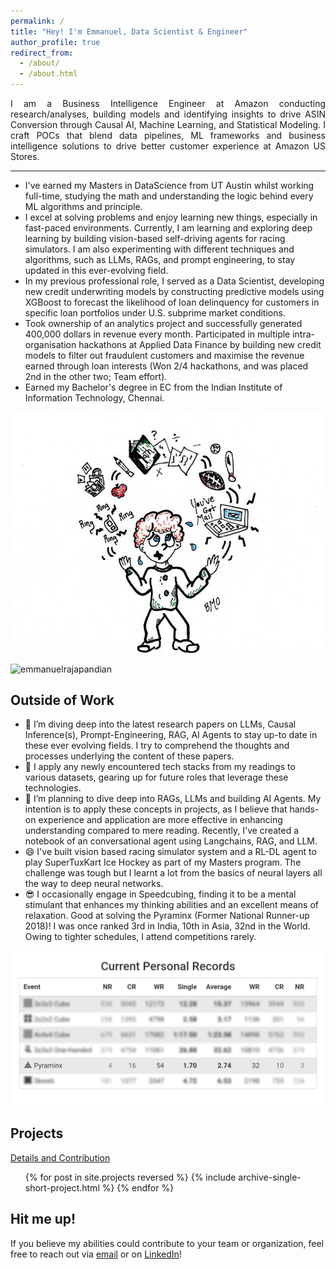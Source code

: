 ```yaml
---
permalink: /
title: "Hey! I'm Emmanuel, Data Scientist & Engineer"
author_profile: true
redirect_from: 
  - /about/
  - /about.html
---
```


<p align="justify"> 
I am a Business Intelligence Engineer at Amazon conducting research/analyses, building models and identifying insights to drive ASIN Conversion through Causal AI, Machine Learning, and Statistical Modeling. I craft POCs that blend data pipelines, ML frameworks and business intelligence solutions to drive better customer experience at Amazon US Stores. </p>

------

- I've earned my Masters in DataScience from UT Austin whilst working full-time, studying the math and understanding the logic behind every ML algorithms and principle.
- I excel at solving problems and enjoy learning new things, especially in fast-paced environments. Currently, I am learning and exploring deep learning by building vision-based self-driving agents for racing simulators. I am also experimenting with different techniques and algorithms, such as LLMs, RAGs, and prompt engineering, to stay updated in this ever-evolving field.
- In my previous professional role, I served as a Data Scientist, developing new credit underwriting models by constructing predictive models using XGBoost to forecast the likelihood of loan delinquency for customers in specific loan portfolios under U.S. subprime market conditions.
- Took ownership of an analytics project and successfully generated 400,000 dollars in revenue every month. Participated in multiple intra-organisation hackathons at Applied Data Finance by building new credit models to filter out fraudulent customers and maximise the revenue earned through loan interests (Won 2/4 hackathons, and was placed 2nd in the other two; Team effort).
- Earned my Bachelor's degree in EC from the Indian Institute of Information Technology, Chennai. 

<p align="center">
    <img width="500" src="/images/juggling.jpeg" alt="Juggling work n Studies">
</p>

<p align="left"> <img src="https://komarev.com/ghpvc/?username=emmanuelrajapandian&label=Profile%20Views&color=0040d6&style=flat-square" alt="emmanuelrajapandian" /> </p>

Outside of Work
------
- 🔭 I’m diving deep into the latest research papers on LLMs, Causal Inference(s), Prompt-Engineering, RAG, AI Agents to stay up-to date in these ever evolving fields. I try to comprehend the thoughts and processes underlying the content of these papers.
- 🌱 I apply any newly encountered tech stacks from my readings to various datasets, gearing up for future roles that leverage these technologies. 
- 🤔 I’m planning to dive deep into RAGs, LLMs and building AI Agents. My intention is to apply these concepts in projects, as I believe that hands-on experience and application are more effective in enhancing understanding compared to mere reading. Recently, I've created a notebook of an conversational agent using Langchains, RAG, and LLM.
- 😄 I've built vision based racing simulator system and a RL-DL agent to play SuperTuxKart Ice Hockey as part of my Masters program. The challenge was tough but I learnt a lot from the basics of neural layers all the way to deep neural networks.
- 😎 I occasionally engage in Speedcubing, finding it to be a mental stimulant that enhances my thinking abilities and an excellent means of relaxation. Good at solving the Pyraminx (Former National Runner-up 2018)! I was once ranked 3rd in India, 10th in Asia, 32nd in the World. Owing to tighter schedules, I attend competitions rarely.

<p align="center">
    <img width="500" src="/images/record.png" alt="pyraminx ranking">
</p>


Projects
------
<i class="fas fa-link" aria-hidden="true"></i>  <a href="https://emmanuelrajapandian.github.io/projects/">Details and Contribution</a>
<ul>{% for post in site.projects reversed %}
  {% include archive-single-short-project.html %}
{% endfor %}</ul>

Hit me up!
------
If you believe my abilities could contribute to your team or organization, feel free to reach out via [email](mailto:emmanuel.rajapandian@gmail.com) or on [LinkedIn](https://www.linkedin.com/in/emmanuel-rajapandian/)!
